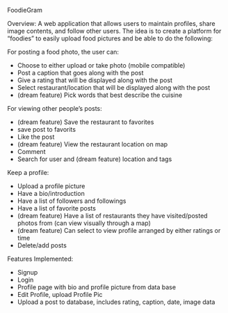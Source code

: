 FoodieGram

Overview: 
A web application that allows users to maintain profiles, share image contents, and follow other users. The idea is to create a platform for “foodies” to easily upload food pictures and be able to do the following: 

For posting a food photo, the user can:
-	Choose to either upload or take photo (mobile compatible)
-	Post a caption that goes along with the post
-	Give a rating that will be displayed along with the post
-	Select restaurant/location that will be displayed along with the post
-	(dream feature) Pick words that best describe the cuisine

For viewing other people’s posts:
-	(dream feature) Save the restaurant to favorites
-   save post to favorits
-	Like the post
-	(dream feature) View the restaurant location on map
-	Comment
-	Search for user and (dream feature) location and tags

Keep a profile:
-	Upload a profile picture
-	Have a bio/introduction
-	Have a list of followers and followings
-	Have a list of favorite posts
-	(dream feature) Have a list of restaurants they have visited/posted photos from (can view visually through a map)
-	(dream feature) Can select to view profile arranged by either ratings or time 
-	Delete/add posts

Features Implemented: 
-   Signup
-	Login
-	Profile page with bio and profile picture from data base
- 	Edit Profile, upload Profile Pic
- 	Upload a post to database, includes rating, caption, date, image data
